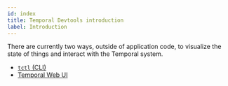 ```yaml
---
id: index
title: Temporal Devtools introduction
label: Introduction
---
```


There are currently two ways, outside of application code, to visualize the state of things and interact with the Temporal system.

- [`tctl` (CLI)](/tctl)
- [Temporal Web UI](/devtools/web-ui)
